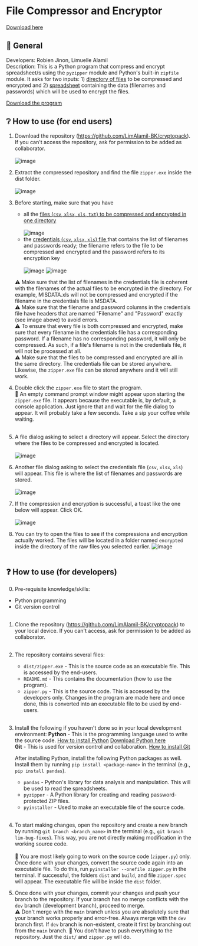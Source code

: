 # File Compressor and Encryptor

[Download here](https://github.com/realboy-xevilx/cryptopack/releases)


## 📝 General
Developers: Robien Jinon, Limuelle Alamil <br />
Description: This is a Python program that compress and encrypt spreadsheet/s using the `pyzipper` module and Python's built-in `zipfile` module. It asks for two inputs: 1) <ins>directory of files</ins> to be compressed and encrypted and 2) <ins>spreadsheet</ins> containing the data (filenames and passwords) which will be used to encrypt the files.

[Download the program](https://github.com/LimAlamil-BK/cryptopack/blob/main/dist/zipper.exe)

## ❔ How to use (for end users)
1. Download the repository (https://github.com/LimAlamil-BK/cryptopack). If you can't access the repository, ask for permission to be added as collaborator.<br /><br />
![image](https://github.com/user-attachments/assets/da6a88c5-e69b-4160-9edc-39352a90debb)

2. Extract the compressed repository and find the file `zipper.exe` inside the dist folder.<br /><br />
![image](https://github.com/user-attachments/assets/7500d1d4-d1d9-469f-8dba-ac0f14df415c)

3. Before starting, make sure that you have
   - all the <ins> files (`csv`, `xlsx`, `xls`, `txt`) to be compressed and encrypted in one directory </ins> <br /><br />
   ![image](https://github.com/user-attachments/assets/2793e2c9-25e6-43c8-ba18-ad00eab6ead0)
   - the <ins> credentials (`csv`, `xlsx`, `xls`) file </ins> that contains the list of filenames and passwords ready; the filename refers to the file to be compressed and encrypted and the password refers to its encryption key  <br /><br />
   ![image](https://github.com/user-attachments/assets/cb7d0104-da8f-4dd8-8918-d9ff4f552845)
   ![image](https://github.com/user-attachments/assets/d1180908-c706-4c6b-88d0-728a56262198)

   ⚠️ Make sure that the list of filenames in the credentials file is coherent with the filenames of the actual files to be encrypted in the directory. For example, MISDATA.xls will not be compressed and encrypted if the filename in the credentials file is MSDATA.<br />
   ⚠️ Make sure that the filename and password columns in the credentials file have headers that are named "Filename" and "Password" exactly (see image above) to avoid errors.<br />
   ⚠️ To ensure that every file is both compressed and encrypted, make sure that every filename in the credentials file has a corresponding password. If a filename has no corresponding password, it will only be compressed. As such, if a file's filename is not in the credentials file, it will not be processed at all.<br />
   ⚠️ Make sure that the files to be compressed and encrypted are all in the same directory. The credentials file can be stored anywhere. Likewise, the `zipper.exe` file can be stored anywhere and it will still work.<br />

4. Double click the `zipper.exe` file to start the program.<br />
   💭 An empty command prompt window might appear upon starting the `zipper.exe` file. It appears because the executable is, by default, a console application. Just ignore that and wait for the file dialog to appear. It will probably take a few seconds. Take a sip your coffee while waiting. <br /><br />

5. A file dialog asking to select a directory will appear. Select the directory where the files to be compressed and encrypted is located.<br /><br />
   ![image](https://github.com/user-attachments/assets/55879702-40af-4499-9ffc-3fce7315ec89)
   
6. Another file dialog asking to select the credentials file (`csv`, `xlsx`, `xls`) will appear. This file is where the list of filenames and passwords are stored.<br /><br />
   ![image](https://github.com/user-attachments/assets/b7c29761-d8f1-45ca-beef-7d2dfe3a80db)

7. If the compression and encryption is successful, a toast like the one below will appear. Click OK.<br /><br />
   ![image](https://github.com/user-attachments/assets/113ae0d4-8f7e-4105-bf92-11a0dbecb29e)

8. You can try to open the files to see if the compressiona and encryption actually worked. The files will be located in a folder named `encrypted` inside the directory of the raw files you selected earlier.
   ![image](https://github.com/user-attachments/assets/cf2dabdc-ca2b-4b57-a313-6283a2972014) <br /><br />

## ❓ How to use (for developers)

0. Pre-requisite knowledge/skills:
- Python programming
- Git version control <br /> <br />
  
1. Clone the repository (https://github.com/LimAlamil-BK/cryptopack) to your local device. If you can't access, ask for permission to be added as collaborator. <br /> <br />

2. The repository contains several files:
   - `dist/zipper.exe` - This is the source code as an executable file. This is accessed by the end-users.
   - `README.md` - This contains the documentation (how to use the program).
   - `zipper.py` - This is the source code. This is accessed by the developers only. Changes in the program are made here and once done, this is converted into an executable file to be used by end-users.<br /><br />
   
3. Install the following if you haven't done so in your local development environment:
   **Python** - This is the programming language used to write the source code. [How to install Python](https://www.digitalocean.com/community/tutorials/install-python-windows-10) [Download Python here](https://www.python.org/downloads/) <br />
   **Git** - This is used for version control and collaboration. [How to install Git](https://phoenixnap.com/kb/how-to-install-git-windows) <br />
   
   After installing Python, install the following Python packages as well. Install them by running `pip install <package-name>` in the terminal (e.g., `pip install pandas`).
   - `pandas` - Python's library for data analysis and manipulation. This will be used to read the spreadsheets.
   - `pyzipper` - A Python library for creating and reading password-protected ZIP files.
   - `pyinstaller` - Used to make an executable file of the source code. <br /><br />

4. To start making changes, open the repository and create a new branch by running `git branch <branch_name>` in the terminal (e.g., `git branch lim-bug-fixes`). This way, you are not directly making modification in the working source code. <br /><br />
   💭 You are most likely going to work on the source code (`zipper.py`) only. Once done with your changes, convert the source code again into an executable file. To do this, run `pyinstaller --onefile zipper.py` in the terminal. If successful, the folders `dist` and `build`, and file `zipper.spec` will appear. The executable file will be inside the `dist` folder.

5. Once done with your changes, commit your changes and push your branch to the repository. If your branch has no merge conflicts with the `dev` branch (development branch), proceed to merge. <br />
   ⚠️ Don't merge with the `main` branch unless you are absolutely sure that your branch works properly and error-free. Always merge with the `dev` branch first. If `dev` branch is non-existent, create it first by branching out from the `main` branch.
   💭 You don't have to push everything to the repository. Just the `dist/` and `zipper.py` will do.
